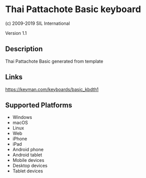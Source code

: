 Thai Pattachote Basic keyboard
==============

(c) 2009-2019 SIL International

Version 1.1

Description
-----------

Thai Pattachote Basic generated from template

Links
-----
https://keyman.com/keyboards/basic_kbdth1

Supported Platforms
-------------------
 * Windows
 * macOS
 * Linux
 * Web
 * iPhone
 * iPad
 * Android phone
 * Android tablet
 * Mobile devices
 * Desktop devices
 * Tablet devices

